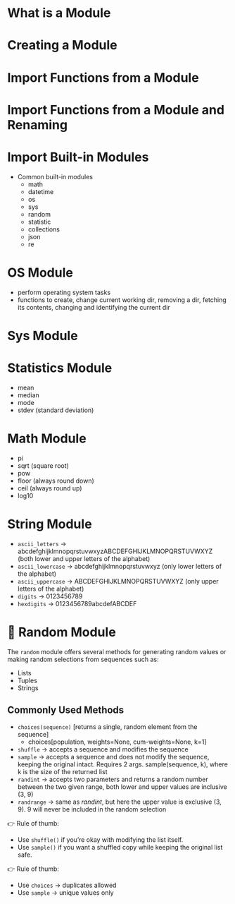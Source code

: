 # What is a Module

# Creating a Module

# Import Functions from a Module

# Import Functions from a Module and Renaming

# Import Built-in Modules

- Common built-in modules
  - math
  - datetime
  - os
  - sys
  - random
  - statistic
  - collections
  - json
  - re

# OS Module

- perform operating system tasks
- functions to create, change current working dir, removing a dir, fetching its contents, changing and identifying the current dir

# Sys Module

# Statistics Module

- mean
- median
- mode
- stdev (standard deviation)

# Math Module

- pi
- sqrt (square root)
- pow
- floor (always round down)
- ceil (always round up)
- log10

# String Module

- `ascii_letters` → abcdefghijklmnopqrstuvwxyzABCDEFGHIJKLMNOPQRSTUVWXYZ (both lower and upper letters of the alphabet)
- `ascii_lowercase` → abcdefghijklmnopqrstuvwxyz (only lower letters of the alphabet)
- `ascii_uppercase` → ABCDEFGHIJKLMNOPQRSTUVWXYZ (only upper letters of the alphabet)
- `digits` → 0123456789
- `hexdigits` → 0123456789abcdefABCDEF

# 🎲 Random Module

The `random` module offers several methods for generating random values or making random selections from sequences such as:

- Lists
- Tuples
- Strings

## Commonly Used Methods

- `choices(sequence)` [returns a single, random element from the sequence]
  - choices[population, weights=None, cum-weights=None, k=1]
- `shuffle` → accepts a sequence and modifies the sequence
- `sample` → accepts a sequence and does not modify the sequence, keeping the original intact. Requires 2 args. sample(sequence, k), where k is the size of the returned list
- `randint` → accepts two parameters and returns a random number between the two given range, both lower and upper values are inclusive (3, 9)
- `randrange` → same as _randint_, but here the upper value is exclusive (3, 9). 9 will never be included in the random selection

👉 Rule of thumb:

- Use `shuffle()` if you’re okay with modifying the list itself.
- Use `sample()` if you want a shuffled copy while keeping the original list safe.

👉 Rule of thumb:

- Use `choices` → duplicates allowed
- Use `sample` → unique values only
